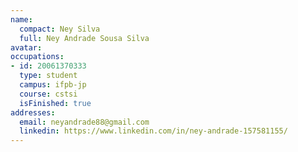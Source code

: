 ```yaml
---
name:
  compact: Ney Silva
  full: Ney Andrade Sousa Silva
avatar:
occupations:
- id: 20061370333
  type: student
  campus: ifpb-jp
  course: cstsi
  isFinished: true
addresses:
  email: neyandrade88@gmail.com
  linkedin: https://www.linkedin.com/in/ney-andrade-157581155/
---
```

